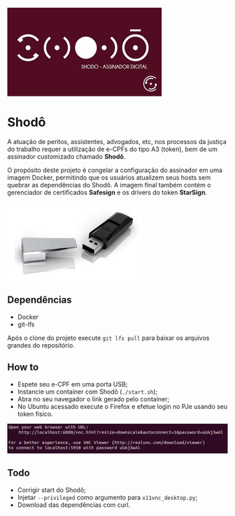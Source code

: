 ![Shodô](https://github.com/lzkill/shodo/blob/master/image/shodo.jpg?raw=true)

# Shodô

A atuação de peritos, assistentes, advogados, etc, nos processos da justiça do trabalho requer  a utilização de e-CPFs do tipo A3 (token), bem de um assinador customizado chamado **Shodô**.

O propósito deste projeto é congelar a configuração do assinador em uma imagem Docker, permitindo que os usuários atualizem seus hosts sem quebrar as dependências do Shodô. A imagem final também contém o gerenciador de certificados **Safesign** e os drivers do token **StarSign**.

![Starsign](https://github.com/lzkill/shodo/blob/master/image/starsign.png?raw=true)

## Dependências

- Docker
- git-lfs

Após o clone do projeto execute `git lfs pull` para baixar os arquivos grandes do repositório.

## How to

- Espete seu e-CPF em uma porta USB;
- Instancie um container com Shodô (`./start.sh`);
- Abra no seu navegador o link gerado pelo container;
- No Ubuntu acessado execute o Firefox e efetue login no PJe usando seu token físico.

![Url](https://github.com/lzkill/shodo/blob/master/image/url.png?raw=true)

## Todo

- Corrigir start do Shodô;
- Injetar `--privileged` como argumento para `x11vnc_desktop.py`;
- Download das dependências com curl.


